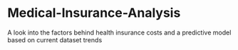 # Medical-Insurance-Analysis
A look into the factors behind health insurance costs and a predictive model based on current dataset trends
